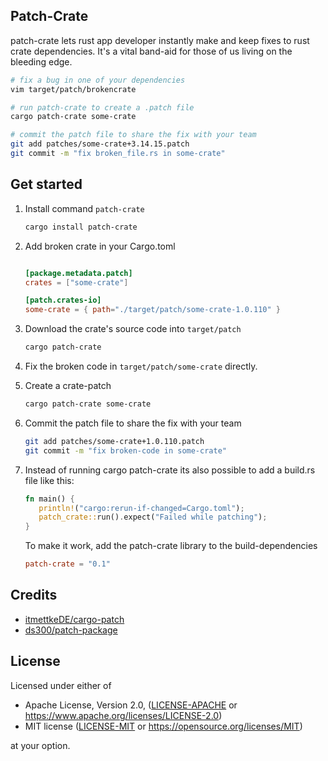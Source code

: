 ## Patch-Crate

patch-crate lets rust app developer instantly make and keep fixes to rust crate dependencies.
It's a vital band-aid for those of us living on the bleeding edge.

```sh
# fix a bug in one of your dependencies
vim target/patch/brokencrate

# run patch-crate to create a .patch file
cargo patch-crate some-crate

# commit the patch file to share the fix with your team
git add patches/some-crate+3.14.15.patch
git commit -m "fix broken_file.rs in some-crate"
```

## Get started

1. Install command `patch-crate`

   ```sh
   cargo install patch-crate
   ```

2. Add broken crate in your Cargo.toml

   ```toml

   [package.metadata.patch]
   crates = ["some-crate"]

   [patch.crates-io]
   some-crate = { path="./target/patch/some-crate-1.0.110" }
   ```

3. Download the crate's source code into `target/patch`

   ```sh
   cargo patch-crate
   ```

4. Fix the broken code in `target/patch/some-crate` directly.

5. Create a crate-patch

   ```sh
   cargo patch-crate some-crate
   ```

6. Commit the patch file to share the fix with your team

   ```sh
   git add patches/some-crate+1.0.110.patch
   git commit -m "fix broken-code in some-crate"
   ```

7. Instead of running cargo patch-crate its also possible to add a build.rs file like this:

   ```rust
   fn main() {
      println!("cargo:rerun-if-changed=Cargo.toml");
      patch_crate::run().expect("Failed while patching");
   }
   ```

   To make it work, add the patch-crate library to the build-dependencies
   
   ```toml
   patch-crate = "0.1"
   ```


## Credits

- [itmettkeDE/cargo-patch](https://github.com/itmettkeDE/cargo-patch)
- [ds300/patch-package](https://github.com/ds300/patch-package)

## License

Licensed under either of

- Apache License, Version 2.0, ([LICENSE-APACHE](LICENSE-APACHE) or <https://www.apache.org/licenses/LICENSE-2.0>)
- MIT license ([LICENSE-MIT](LICENSE-MIT) or <https://opensource.org/licenses/MIT>)

at your option.